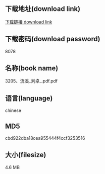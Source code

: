 ## 下载地址(download link)
[下载链接 download link](https://voluble-croquembouche-d321dc.netlify.app/?s=3205%E3%80%81%E6%B5%81%E6%BA%AA_%E5%88%98%E5%8D%93_.pdf)

## 下载密码(download password)
8078

## 名称(book name)
3205、流溪_刘卓_.pdf.pdf

## 语言(language)
chinese

## MD5
cbd922dba18cea955444f4ccf3253516

## 大小(filesize)
4.6 MB
